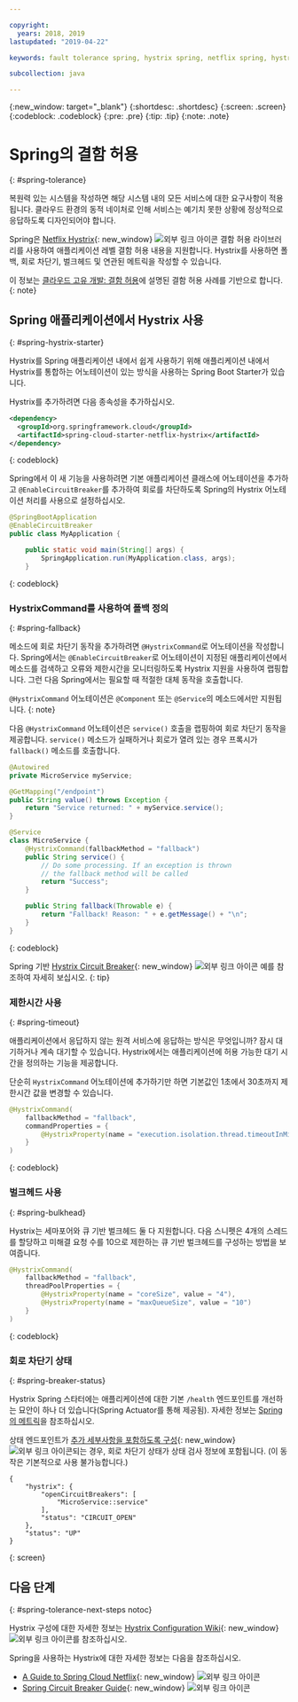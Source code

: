 ```yaml
---

copyright:
  years: 2018, 2019
lastupdated: "2019-04-22"

keywords: fault tolerance spring, hystrix spring, netflix spring, hystrixcommand spring, bulkhead spring, circuit breaker spring

subcollection: java

---
```


{:new_window: target="_blank"}
{:shortdesc: .shortdesc}
{:screen: .screen}
{:codeblock: .codeblock}
{:pre: .pre}
{:tip: .tip}
{:note: .note}

# Spring의 결함 허용
{: #spring-tolerance}

복원력 있는 시스템을 작성하면 해당 시스템 내의 모든 서비스에 대한 요구사항이 적용됩니다. 클라우드 환경의 동적 네이처로 인해 서비스는 예기치 못한 상황에 정상적으로 응답하도록 디자인되어야 합니다.

Spring은 [Netflix Hystrix](https://github.com/Netflix/Hystrix/wiki){: new_window} ![외부 링크 아이콘](../icons/launch-glyph.svg "외부 링크 아이콘") 결함 허용 라이브러리를 사용하여 애플리케이션 레벨 결함 허용 내용을 지원합니다. Hystrix를 사용하면 폴백, 회로 차단기, 벌크헤드 및 연관된 메트릭을 작성할 수 있습니다.

이 정보는 [클라우드 고유 개발: 결함 허용](/docs/java?topic=cloud-native-fault-tolerance#fault-tolerance)에 설명된 결함 허용 사례를 기반으로 합니다.
{: note}

## Spring 애플리케이션에서 Hystrix 사용
{: #spring-hystrix-starter}

Hystrix를 Spring 애플리케이션 내에서 쉽게 사용하기 위해 애플리케이션 내에서 Hystrix를 통합하는 어노테이션이 있는 방식을 사용하는 Spring Boot Starter가 있습니다.

Hystrix를 추가하려면 다음 종속성을 추가하십시오.

```xml
<dependency>
  <groupId>org.springframework.cloud</groupId>
  <artifactId>spring-cloud-starter-netflix-hystrix</artifactId>
</dependency>
```
{: codeblock}

Spring에서 이 새 기능을 사용하려면 기본 애플리케이션 클래스에 어노테이션을 추가하고 `@EnableCircuitBreaker`를 추가하여 회로를 차단하도록 Spring의 Hystrix 어노테이션 처리를 사용으로 설정하십시오. 

```java
@SpringBootApplication
@EnableCircuitBreaker
public class MyApplication {

	public static void main(String[] args) {
		SpringApplication.run(MyApplication.class, args);
	}
```
{: codeblock}

### HystrixCommand를 사용하여 폴백 정의
{: #spring-fallback}

메소드에 회로 차단기 동작을 추가하려면 `@HystrixCommand`로 어노테이션을 작성합니다. Spring에서는 `@EnableCircuitBreaker`로 어노테이션이 지정된 애플리케이션에서 메소드를 검색하고 오류와 제한시간을 모니터링하도록 Hystrix 지원을 사용하여 랩핑합니다. 그런 다음 Spring에서는 필요할 때 적절한 대체 동작을 호출합니다.

`@HystrixCommand` 어노테이션은 `@Component` 또는 `@Service`의 메소드에서만 지원됩니다.
{: note}

다음 `@HystrixCommand` 어노테이션은 `service()` 호출을 랩핑하여 회로 차단기 동작을 제공합니다. `service()` 메소드가 실패하거나 회로가 열려 있는 경우 프록시가 `fallback()` 메소드를 호출합니다.

```java
@Autowired
private MicroService myService;

@GetMapping("/endpoint")
public String value() throws Exception {
    return "Service returned: " + myService.service();
}

@Service
class MicroService {
    @HystrixCommand(fallbackMethod = "fallback")
    public String service() {
        // Do some processing. If an exception is thrown
        // the fallback method will be called
        return "Success";
    }

    public String fallback(Throwable e) {
        return "Fallback! Reason: " + e.getMessage() + "\n";
    }
}
```
{: codeblock}

Spring 기반 [Hystrix Circuit Breaker](https://spring.io/guides/gs/circuit-breaker/){: new_window} ![외부 링크 아이콘](../icons/launch-glyph.svg "외부 링크 아이콘") 예를 참조하여 자세히 보십시오.
{: tip}

### 제한시간 사용
{: #spring-timeout}

애플리케이션에서 응답하지 않는 원격 서비스에 응답하는 방식은 무엇입니까? 잠시 대기하거나 계속 대기할 수 있습니다. Hystrix에서는 애플리케이션에 허용 가능한 대기 시간을 정의하는 기능을 제공합니다.

단순히 `HystrixCommand` 어노테이션에 추가하기만 하면 기본값인 1초에서 30초까지 제한시간 값을 변경할 수 있습니다.

```java
@HystrixCommand(
    fallbackMethod = "fallback",
    commandProperties = {
        @HystrixProperty(name = "execution.isolation.thread.timeoutInMilliseconds", value = "30000"),
    }
)
```
{: codeblock}

### 벌크헤드 사용
{: #spring-bulkhead}

Hystrix는 세마포어와 큐 기반 벌크헤드 둘 다 지원합니다. 다음 스니펫은 4개의 스레드를 할당하고 미해결 요청 수를 10으로 제한하는 큐 기반 벌크헤드를 구성하는 방법을 보여줍니다.

```java
@HystrixCommand(
    fallbackMethod = "fallback",
    threadPoolProperties = {
        @HystrixProperty(name = "coreSize", value = "4"),
        @HystrixProperty(name = "maxQueueSize", value = "10")
    }
)
```
{: codeblock}

### 회로 차단기 상태
{: #spring-breaker-status}

Hystrix Spring 스타터에는 애플리케이션에 대한 기본 `/health` 엔드포인트를 개선하는 묘안이 하나 더 있습니다(Spring Actuator를 통해 제공됨). 자세한 정보는 [Spring의 메트릭](/docs/java?topic=java-spring-metrics#spring-metrics)을 참조하십시오.

상태 엔드포인트가 [추가 세부사항을 포함하도록 구성](https://docs.spring.io/spring-boot/docs/current/reference/html/production-ready-endpoints.html#production-ready-health){: new_window} ![외부 링크 아이콘](../icons/launch-glyph.svg "외부 링크 아이콘")되는 경우, 회로 차단기 상태가 상태 검사 정보에 포함됩니다. (이 동작은 기본적으로 사용 불가능합니다.)

```
{
    "hystrix": {
        "openCircuitBreakers": [
            "MicroService::service"
        ],
        "status": "CIRCUIT_OPEN"
    },
    "status": "UP"
}
```
{: screen}

## 다음 단계
{: #spring-tolerance-next-steps notoc}

Hystrix 구성에 대한 자세한 정보는 [Hystrix Configuration Wiki](https://github.com/Netflix/Hystrix/wiki/Configuration){: new_window} ![외부 링크 아이콘](../icons/launch-glyph.svg "외부 링크 아이콘")를 참조하십시오.

Spring을 사용하는 Hystrix에 대한 자세한 정보는 다음을 참조하십시오.

* [A Guide to Spring Cloud Netflix](https://www.baeldung.com/spring-cloud-netflix-hystrix){: new_window} ![외부 링크 아이콘](../icons/launch-glyph.svg "외부 링크 아이콘")
* [Spring Circuit Breaker Guide](https://spring.io/guides/gs/circuit-breaker/){: new_window} ![외부 링크 아이콘](../icons/launch-glyph.svg "외부 링크 아이콘")
